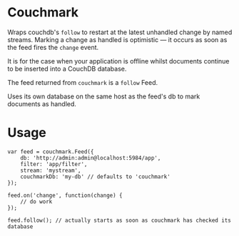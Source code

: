 Couchmark
==========

Wraps couchdb's `follow` to restart at the latest unhandled change by named streams. Marking a change as
handled is optimistic — it occurs as soon as the feed fires the `change` event.

It is for the case when your application is offline whilst documents continue to be inserted into a CouchDB
database.

The feed returned from `couchmark` is a `follow` Feed.

Uses its own database on the same host as the feed's db to mark documents as handled.

Usage
=====

    var feed = couchmark.Feed({
        db: 'http://admin:admin@localhost:5984/app',
        filter: 'app/filter',
        stream: 'mystream',
        couchmarkDb: 'my-db' // defaults to 'couchmark'
    });

    feed.on('change', function(change) {
        // do work
    });

    feed.follow(); // actually starts as soon as couchmark has checked its database
